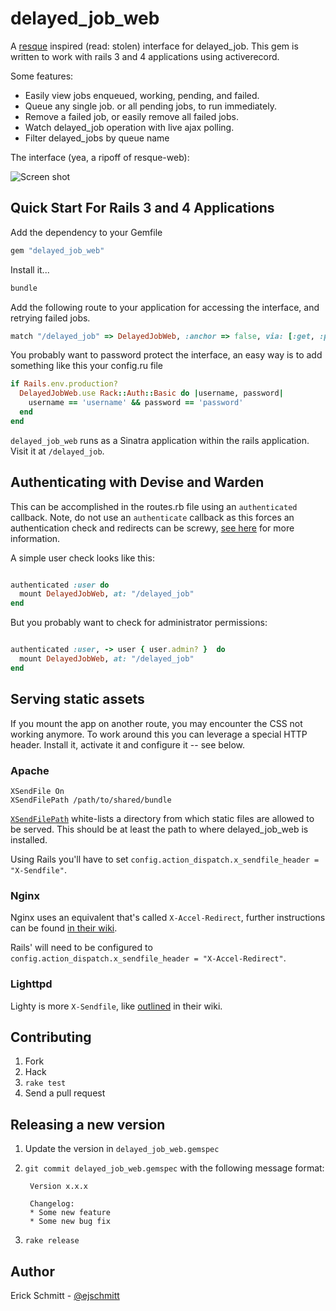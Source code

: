 delayed_job_web
===============

A [resque][0] inspired (read: stolen) interface for delayed_job.
This gem is written to work with rails 3 and 4 applications using
activerecord.

Some features:

* Easily view jobs enqueued, working, pending, and failed.
* Queue any single job. or all pending jobs, to run immediately.
* Remove a failed job, or easily remove all failed jobs.
* Watch delayed_job operation with live ajax polling.
* Filter delayed_jobs by queue name

The interface (yea, a ripoff of resque-web):

![Screen shot](http://dl.dropbox.com/u/1506097/Screenshots/delayed_job_web_1.png)


Quick Start For Rails 3 and 4 Applications
------------------------------------

Add the dependency to your Gemfile

```ruby
gem "delayed_job_web"
```

Install it...

```ruby
bundle
```

Add the following route to your application for accessing the interface,
and retrying failed jobs.

```ruby
match "/delayed_job" => DelayedJobWeb, :anchor => false, via: [:get, :post]
```

You probably want to password protect the interface, an easy way is to add something like this your config.ru file

```ruby
if Rails.env.production?
  DelayedJobWeb.use Rack::Auth::Basic do |username, password|
    username == 'username' && password == 'password'
  end
end
```

`delayed_job_web` runs as a Sinatra application within the rails application. Visit it at `/delayed_job`.


## Authenticating with Devise and Warden

This can be accomplished in the routes.rb file using an `authenticated` callback. Note, do not use an `authenticate` callback as this forces an authentication check and redirects can be screwy, [see here](http://excid3.com/blog/rails-tip-5-authenticated-root-and-dashboard-routes-with-devise/) for more information.

A simple user check looks like this:

```ruby

authenticated :user do
  mount DelayedJobWeb, at: "/delayed_job"
end

```
But you probably want to check for administrator permissions:

```ruby

authenticated :user, -> user { user.admin? }  do
  mount DelayedJobWeb, at: "/delayed_job"
end

```

## Serving static assets

If you mount the app on another route, you may encounter the CSS not working anymore. To work around this you can leverage a special HTTP header. Install it, activate it and configure it -- see below.

### Apache

    XSendFile On
    XSendFilePath /path/to/shared/bundle

[`XSendFilePath`](https://tn123.org/mod_xsendfile/) white-lists a directory from which static files are allowed to be served. This should be at least the path to where delayed_job_web is installed.

Using Rails you'll have to set `config.action_dispatch.x_sendfile_header = "X-Sendfile"`.

### Nginx

Nginx uses an equivalent that's called `X-Accel-Redirect`, further instructions can be found [in their wiki](http://wiki.nginx.org/XSendfile).

Rails' will need to be configured to `config.action_dispatch.x_sendfile_header = "X-Accel-Redirect"`.

### Lighttpd

Lighty is more `X-Sendfile`, like [outlined](http://redmine.lighttpd.net/projects/1/wiki/X-LIGHTTPD-send-file) in their wiki.


Contributing
------------

1. Fork
2. Hack
3. `rake test`
4. Send a pull request


Releasing a new version
-----------------------

1. Update the version in `delayed_job_web.gemspec`
2. `git commit delayed_job_web.gemspec` with the following message format:

        Version x.x.x

        Changelog:
        * Some new feature
        * Some new bug fix
3. `rake release`


Author
------

Erick Schmitt - [@ejschmitt][1]


[0]: https://github.com/defunkt/resque
[1]: http://twitter.com/ejschmitt
